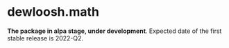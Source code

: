 # dewloosh.math

**The package in alpa stage, under development**. Expected date of the first stable release is 2022-Q2.